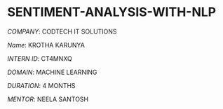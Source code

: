 # SENTIMENT-ANALYSIS-WITH-NLP

*COMPANY*: CODTECH IT SOLUTIONS

*Name*: KROTHA KARUNYA

*INTERN ID*: CT4MNXQ

*DOMAIN*: MACHINE LEARNING

*DURATION*: 4 MONTHS

*MENTOR*: NEELA SANTOSH
